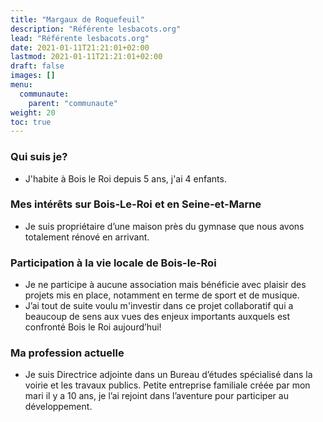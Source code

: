 ```yaml
---
title: "Margaux de Roquefeuil"
description: "Référente lesbacots.org"
lead: "Référente lesbacots.org"
date: 2021-01-11T21:21:01+02:00
lastmod: 2021-01-11T21:21:01+02:00
draft: false
images: []
menu:
  communaute:
    parent: "communaute"
weight: 20
toc: true
---
```


### Qui suis je?

- J'habite à Bois le Roi depuis 5 ans, j'ai 4 enfants.

### Mes intérêts sur Bois-Le-Roi et en Seine-et-Marne

- Je suis propriétaire d’une maison près du gymnase que nous avons totalement rénové en arrivant.

### Participation à la vie locale de Bois-le-Roi

- Je ne participe à aucune association mais bénéficie avec plaisir des projets mis en place, notamment en terme de sport et de musique.
- J’ai tout de suite voulu m'investir dans ce projet collaboratif qui a beaucoup de sens aux vues des enjeux importants auxquels est confronté Bois le Roi aujourd’hui!

### Ma profession actuelle

- Je suis Directrice adjointe dans un Bureau d’études spécialisé dans la voirie et les travaux publics.
Petite entreprise familiale créée par mon mari il y a 10 ans, je l’ai rejoint dans l’aventure pour participer au développement.
